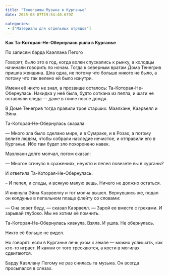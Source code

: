 ```yaml
---
title: "Тенегривы_Музыка в Курганье"
date: 2025-08-07T19:54:40.679Z

categories:
 - ["Материалы для отдельных отрядов"]
---
```


**Как Та-Которая-Не-Обернулась ушла в Курганье**

По записям барда Каэллана Пегого

Говорят, было это в год, когда волки спускались к рынку, а колодцы
начинали говорить по ночам. Тогда к северным вратам Дома Тенегрив пришла
женщина. Шла одна, не потому что больше никого не было, а потому что так
велено ей было изнутри.

Имени её никто не знал, а прозвище осталось: Та-Которая-Не-Обернулась.
Накидка у неё была, будто соткана из пепла, и шаги не оставляли следа —
даже в глине после дождя.

В Доме Тенегрив тогда правили трое старших: Маэлханн, Каэрвелл и Эйна.

Та-Которая-Не-Обернулась сказала:

— Много зла было сделано мире, и в Сумраке, и в Розах, а потому велите
людям, чтобы собрали наследие нечистое, и отправили его в Курганье. Ибо
там будет зло похоронено навек.

Маэлханн долго молчал, потом сказал:

— Многое сгинуло в сражениях, неужто и пепел повезете вы в курганы?

И ответила Та-Которая-Не-Обернулась:

– И пепел, и следы, и всякую малую вещь. Ничего не должно остаться.

И кивнула Эйна Каэрвеллу и тот молча вышел. Вернувшись же, подал он
колдунье в пепельном плаще флейту со словами:

— Она зовет беду, — сказал Каэрвелл. — Зарой ее вместе с грехами. И
зарывай глубоко. Мы не хотим её помнить.

Та-Которая-Не-Обернулась кивнула. Взяла. И ушла. Не обернулась.

Никто её больше не видел.

Но говорят: если в Курганье лечь ухом к земле — можно услышать, как
кто-то играет. И камни от того трескаются, а кости в могилах сдвигаются.

Барду Каэллану Пегому не раз снилась та музыка. Он всегда просыпался в
слезах.
